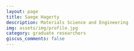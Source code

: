 ```yaml
---
layout: page
title: Saege Hagerty
description: Materials Science and Engineering
img: assets/img/profile.jpg
category: graduate researchers
giscus_comments: false
---
```

